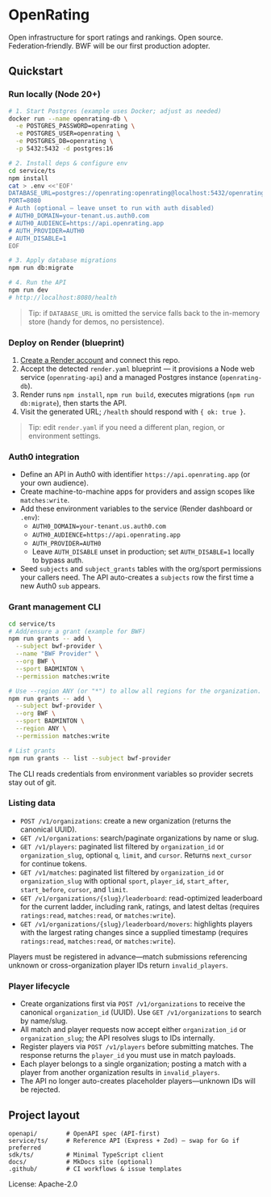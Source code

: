 # OpenRating
Open infrastructure for sport ratings and rankings. Open source. Federation‑friendly. BWF will be our first production adopter.

## Quickstart
### Run locally (Node 20+)
```bash
# 1. Start Postgres (example uses Docker; adjust as needed)
docker run --name openrating-db \
  -e POSTGRES_PASSWORD=openrating \
  -e POSTGRES_USER=openrating \
  -e POSTGRES_DB=openrating \
  -p 5432:5432 -d postgres:16

# 2. Install deps & configure env
cd service/ts
npm install
cat > .env <<'EOF'
DATABASE_URL=postgres://openrating:openrating@localhost:5432/openrating
PORT=8080
# Auth (optional – leave unset to run with auth disabled)
# AUTH0_DOMAIN=your-tenant.us.auth0.com
# AUTH0_AUDIENCE=https://api.openrating.app
# AUTH_PROVIDER=AUTH0
# AUTH_DISABLE=1
EOF

# 3. Apply database migrations
npm run db:migrate

# 4. Run the API
npm run dev
# http://localhost:8080/health
```

> Tip: if `DATABASE_URL` is omitted the service falls back to the in-memory store (handy for demos, no persistence).

### Deploy on Render (blueprint)
1. [Create a Render account](https://render.com) and connect this repo.
2. Accept the detected `render.yaml` blueprint — it provisions a Node web service (`openrating-api`) and a managed Postgres instance (`openrating-db`).
3. Render runs `npm install`, `npm run build`, executes migrations (`npm run db:migrate`), then starts the API.
4. Visit the generated URL; `/health` should respond with `{ ok: true }`.

> Tip: edit `render.yaml` if you need a different plan, region, or environment settings.

### Auth0 integration
- Define an API in Auth0 with identifier `https://api.openrating.app` (or your own audience).
- Create machine-to-machine apps for providers and assign scopes like `matches:write`.
- Add these environment variables to the service (Render dashboard or `.env`):
  - `AUTH0_DOMAIN=your-tenant.us.auth0.com`
  - `AUTH0_AUDIENCE=https://api.openrating.app`
  - `AUTH_PROVIDER=AUTH0`
  - Leave `AUTH_DISABLE` unset in production; set `AUTH_DISABLE=1` locally to bypass auth.
- Seed `subjects` and `subject_grants` tables with the org/sport permissions your callers need.  The API auto-creates a `subjects` row the first time a new Auth0 `sub` appears.

### Grant management CLI
```bash
cd service/ts
# Add/ensure a grant (example for BWF)
npm run grants -- add \
  --subject bwf-provider \
  --name "BWF Provider" \
  --org BWF \
  --sport BADMINTON \
  --permission matches:write

# Use --region ANY (or "*") to allow all regions for the organization.
npm run grants -- add \
  --subject bwf-provider \
  --org BWF \
  --sport BADMINTON \
  --region ANY \
  --permission matches:write

# List grants
npm run grants -- list --subject bwf-provider
```

The CLI reads credentials from environment variables so provider secrets stay out of git.

### Listing data
- `POST /v1/organizations`: create a new organization (returns the canonical UUID).
- `GET /v1/organizations`: search/paginate organizations by name or slug.
- `GET /v1/players`: paginated list filtered by `organization_id` or `organization_slug`, optional `q`, `limit`, and `cursor`. Returns `next_cursor` for continue tokens.
- `GET /v1/matches`: paginated list filtered by `organization_id` or `organization_slug` with optional `sport`, `player_id`, `start_after`, `start_before`, `cursor`, and `limit`.
- `GET /v1/organizations/{slug}/leaderboard`: read-optimized leaderboard for the current ladder, including rank, ratings, and latest deltas (requires `ratings:read`, `matches:read`, or `matches:write`).
- `GET /v1/organizations/{slug}/leaderboard/movers`: highlights players with the largest rating changes since a supplied timestamp (requires `ratings:read`, `matches:read`, or `matches:write`).

Players must be registered in advance—match submissions referencing unknown or cross-organization player IDs return `invalid_players`.


### Player lifecycle
- Create organizations first via `POST /v1/organizations` to receive the canonical `organization_id` (UUID). Use `GET /v1/organizations` to search by name/slug.
- All match and player requests now accept either `organization_id` or `organization_slug`; the API resolves slugs to IDs internally.
- Register players via `POST /v1/players` before submitting matches. The response returns the `player_id` you must use in match payloads.
- Each player belongs to a single organization; posting a match with a player from another organization results in `invalid_players`.
- The API no longer auto-creates placeholder players—unknown IDs will be rejected.

## Project layout
```
openapi/        # OpenAPI spec (API-first)
service/ts/     # Reference API (Express + Zod) — swap for Go if preferred
sdk/ts/         # Minimal TypeScript client
docs/           # MkDocs site (optional)
.github/        # CI workflows & issue templates
```
License: Apache-2.0
